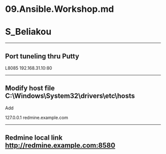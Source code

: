 # 09.Ansible.Workshop.md

# S_Beliakou

---

## Port tuneling thru Putty

L8085 192.168.31.10:80

---

## Modify host file C:\Windows\System32\drivers\etc\hosts

Add

127.0.0.1 redmine.example.com

---

## Redmine local link http://redmine.example.com:8580


